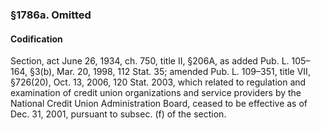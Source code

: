 ### §1786a. Omitted ###

#### Codification ####

Section, act June 26, 1934, ch. 750, title II, §206A, as added Pub. L. 105–164, §3(b), Mar. 20, 1998, 112 Stat. 35; amended Pub. L. 109–351, title VII, §726(20), Oct. 13, 2006, 120 Stat. 2003, which related to regulation and examination of credit union organizations and service providers by the National Credit Union Administration Board, ceased to be effective as of Dec. 31, 2001, pursuant to subsec. (f) of the section.